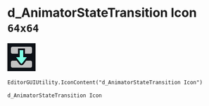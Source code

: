 # d_AnimatorStateTransition Icon `64x64`
<img src="/img/d_AnimatorStateTransition%20Icon.png" width=64 height=64>

``` CSharp
EditorGUIUtility.IconContent("d_AnimatorStateTransition Icon")
```
```
d_AnimatorStateTransition Icon
```
